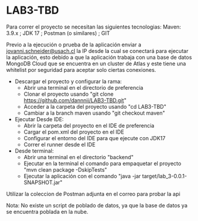 # LAB3-TBD
Para correr el proyecto se necesitan las siguientes tecnologias:
Maven: 3.9.x ; JDK 17 ; Postman (o similares) ; GIT

Previo a la ejecución o prueba de la aplicación enviar a jovanni.schneider@usach.cl la IP desde la cual se conectará para ejecutar la aplicación, esto debido a que la aplicación trabaja con una base de datos MongoDB Cloud que se encuentra en un cluster de Atlas y este tiene una whitelist por seguridad para aceptar solo ciertas conexiones.

+ Descargar el proyecto y configurar la rama:
  - Abrir una terminal en el directorio de preferencia
  - Clonar el proyecto usando "git clone https://github.com/dannnii/LAB3-TBD.git"
  - Acceder a la carpeta del proyecto usando "cd LAB3-TBD"
  - Cambiar a la branch maven usando "git checkout maven"
+ Ejecutar Desde IDE:
  - Abrir la carpeta del proyecto en el IDE de preferencia
  - Cargar el pom.xml del proyecto en el IDE
  - Configurar el entorno del IDE para que ejecute con JDK17
  - Correr el runner desde el IDE
+ Desde terminal:
  - Abrir una terminal en el directorio "backend"
  - Ejecutar en la terminal el comando para empaquetar el proyecto "mvn clean package -DskipTests"
  - Ejecutar la aplicación con el comando "java -jar target/lab_3-0.0.1-SNAPSHOT.jar"

Utilizar la coleccion de Postman adjunta en el correo para probar la api

Nota: No existe un script de poblado de datos, ya que la base de datos ya se encuentra poblada en la nube.
